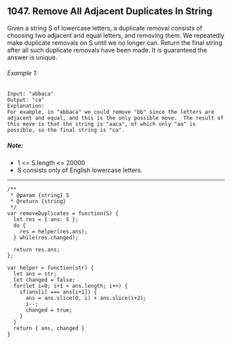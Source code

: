 ## 1047. Remove All Adjacent Duplicates In String

Given a string S of lowercase letters, a duplicate removal consists of choosing two adjacent and equal letters, and removing them.
We repeatedly make duplicate removals on S until we no longer can.
Return the final string after all such duplicate removals have been made.  It is guaranteed the answer is unique.

###### Example 1:
```
Input: "abbaca"
Output: "ca"
Explanation: 
For example, in "abbaca" we could remove "bb" since the letters are adjacent and equal, and this is the only possible move.  The result of this move is that the string is "aaca", of which only "aa" is possible, so the final string is "ca".
```

##### Note:
* 1 <= S.length <= 20000
* S consists only of English lowercase letters.
---
```
/**
 * @param {string} S
 * @return {string}
 */
var removeDuplicates = function(S) {
  let res = { ans: S };
  do {
    res = helper(res.ans);
  } while(res.changed);

  return res.ans;
};

var helper = function(str) {
  let ans = str;
  let changed = false;
  for(let i=0; i+1 < ans.length; i++) {
    if(ans[i] === ans[i+1]) {
      ans = ans.slice(0, i) + ans.slice(i+2);
      i--;
      changed = true;
    }
  }
  return { ans, changed }
}
```
